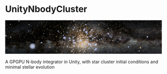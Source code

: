 # UnityNbodyCluster

![banner](banner.png)

A GPGPU N-body integrator in Unity, with star cluster initial conditions and minimal stellar evolution
